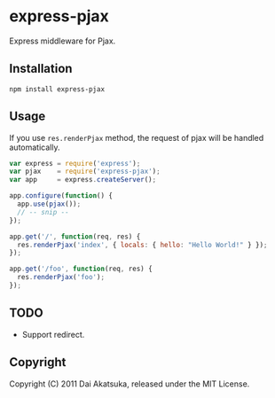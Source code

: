 # express-pjax

Express middleware for Pjax.

## Installation

```
npm install express-pjax
```

## Usage

If you use `res.renderPjax` method, the request of pjax will be handled automatically.

```javascript
var express = require('express');
var pjax    = require('express-pjax');
var app     = express.createServer();

app.configure(function() {
  app.use(pjax());
  // -- snip --
});

app.get('/', function(req, res) {
  res.renderPjax('index', { locals: { hello: "Hello World!" } });
});

app.get('/foo', function(req, res) {
  res.renderPjax('foo');
});
```

## TODO

* Support redirect.

## Copyright

Copyright (C) 2011 Dai Akatsuka, released under the MIT License.
